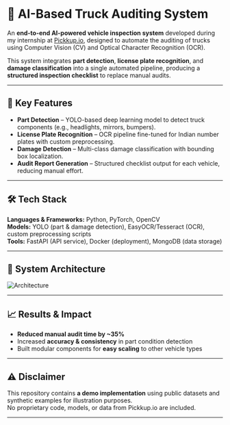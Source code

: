 # 🚚 AI-Based Truck Auditing System

An **end-to-end AI-powered vehicle inspection system** developed during my internship at [Pickkup.io](https://pickkup.io), designed to automate the auditing of trucks using Computer Vision (CV) and Optical Character Recognition (OCR).

This system integrates **part detection**, **license plate recognition**, and **damage classification** into a single automated pipeline, producing a **structured inspection checklist** to replace manual audits.

---

## 📌 Key Features
- **Part Detection** – YOLO-based deep learning model to detect truck components (e.g., headlights, mirrors, bumpers).
- **License Plate Recognition** – OCR pipeline fine-tuned for Indian number plates with custom preprocessing.
- **Damage Detection** – Multi-class damage classification with bounding box localization.
- **Audit Report Generation** – Structured checklist output for each vehicle, reducing manual effort.

---

## 🛠️ Tech Stack
**Languages & Frameworks:** Python, PyTorch, OpenCV  
**Models:** YOLO (part & damage detection), EasyOCR/Tesseract (OCR), custom preprocessing scripts  
**Tools:** FastAPI (API service), Docker (deployment), MongoDB (data storage)  

---

## 🧠 System Architecture

![Architecture](Structure.png)


---

## 📈 Results & Impact
- **Reduced manual audit time by ~35%**
- Increased **accuracy & consistency** in part condition detection
- Built modular components for **easy scaling** to other vehicle types

---

## ⚠️ Disclaimer
This repository contains **a demo implementation** using public datasets and synthetic examples for illustration purposes.  
No proprietary code, models, or data from Pickkup.io are included.

---

